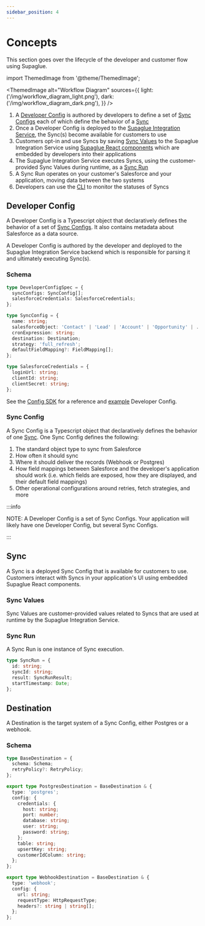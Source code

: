 ```yaml
---
sidebar_position: 4
---
```


# Concepts

This section goes over the lifecycle of the developer and customer flow using Supaglue.

import ThemedImage from '@theme/ThemedImage';

<ThemedImage
alt="Workflow Diagram"
sources={{
    light: ('/img/workflow_diagram_light.png'),
    dark: ('/img/workflow_diagram_dark.png'),
  }}
/>

1. A [Developer Config](#developer-config) is authored by developers to define a set of [Sync Configs](#sync-config) each of which define the behavior of a [Sync](#sync)
2. Once a Developer Config is deployed to the [Supaglue Integration Service](./architecture), the Sync(s) become available for customers to use
3. Customers opt-in and use Syncs by saving [Sync Values](#sync-values) to the Supaglue Integration Service using [Supaglue React components](./react-components) which are embedded by developers into their applications
4. The Supaglue Integration Service executes Syncs, using the customer-provided Sync Values during runtime, as a [Sync Run](#sync-run)
5. A Sync Run operates on your customer's Salesforce and your application, moving data between the two systems
6. Developers can use the [CLI](./cli) to monitor the statuses of Syncs

## Developer Config

A Developer Config is a Typescript object that declaratively defines the behavior of a set of [Sync Configs](#sync-config). It also contains metadata about Salesforce as a data source.

A Developer Config is authored by the developer and deployed to the Supaglue Integration Service backend which is responsible for parsing it and ultimately executing Sync(s).

### Schema

```typescript
type DeveloperConfigSpec = {
  syncConfigs: SyncConfig[];
  salesforceCredentials: SalesforceCredentials;
};

type SyncConfig = {
  name: string;
  salesforceObject: 'Contact' | 'Lead' | 'Account' | 'Opportunity' | ...;
  cronExpression: string;
  destination: Destination;
  strategy: 'full_refresh';
  defaultFieldMapping?: FieldMapping[];
};

type SalesforceCredentials = {
  loginUrl: string;
  clientId: string;
  clientSecret: string;
};
```

See the [Config SDK](./config_sdk) for a reference and [example](./config_sdk#examples) Developer Config.

### Sync Config

A Sync Config is a Typescript object that declaratively defines the behavior of one [Sync](#sync). One Sync Config defines the following:

1. The standard object type to sync from Salesforce
2. How often it should sync
3. Where it should deliver the records (Webhook or Postgres)
4. How field mappings between Salesforce and the developer's application should work (i.e. which fields are exposed, how they are displayed, and their default field mappings)
5. Other operational configurations around retries, fetch strategies, and more

:::info

NOTE: A Developer Config is a set of Sync Configs. Your application will likely have one Developer Config, but several Sync Configs.

:::

## Sync

A Sync is a deployed Sync Config that is available for customers to use. Customers interact with Syncs in your application's UI using embedded Supaglue React components.

### Sync Values

Sync Values are customer-provided values related to Syncs that are used at runtime by the Supaglue Integration Service.

### Sync Run

A Sync Run is one instance of Sync execution.

```typescript
type SyncRun = {
  id: string;
  syncId: string;
  result: SyncRunResult;
  startTimestamp: Date;
};
```

## Destination

A Destination is the target system of a Sync Config, either Postgres or a webhook.

### Schema

```typescript
type BaseDestination = {
  schema: Schema;
  retryPolicy?: RetryPolicy;
};
```

```typescript
export type PostgresDestination = BaseDestination & {
  type: 'postgres';
  config: {
    credentials: {
      host: string;
      port: number;
      database: string;
      user: string;
      password: string;
    };
    table: string;
    upsertKey: string;
    customerIdColumn: string;
  };
};
```

```typescript
export type WebhookDestination = BaseDestination & {
  type: 'webhook';
  config: {
    url: string;
    requestType: HttpRequestType;
    headers?: string | string[];
  };
};
```
